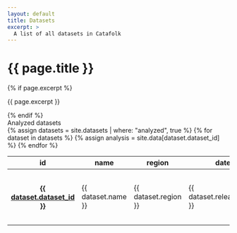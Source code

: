 ```yaml
---
layout: default
title: Datasets
excerpt: >
  A list of all datasets in Catafolk
---
```


<main class="container mt-5">
  <div class="jumbotron row">
    <div class="w-100">
      <h1 class="display-4">{{ page.title }}</h1>
      {% if page.excerpt %}
      <p class="lead w-75">
          {{ page.excerpt }}
      </p>
      {% endif %}
    </div>
  </div>

  <div class="row mt-5">
    <div class="card w-100">
      <div class="card-header">
        Analyzed datasets
      </div>
      <div class="card-body">
        {% assign datasets = site.datasets | where: "analyzed", true %}
        <table class="table rtable-responsive table-hover">
        <thead>
            <tr>
            <th scope="col" class="border-top-0">id</th>
            <th scope="col" class="border-top-0">name</th>
            <th scope="col">region</th>
            <th scope="col">date</th>
            <th scope="col">pieces</th>
            <th scope="col">symb</th>
            <th scope="col">audio</th>
            <th scope="col">url</th>
            </tr>
        </thead>
        <tbody>
            {% for dataset in datasets %}
            {% assign analysis = site.data[dataset.dataset_id] %}
            <tr>
            <th scope="row">
                <a href="{{ site.baseurl }}{{ dataset.url }}">{{ dataset.dataset_id }}</a>
            </th>
            <td>{{ dataset.name }}</td>
            <td>{{ dataset.region }}</td>
            <td>{{ dataset.release_date }}</td>
            <td>{{ dataset.pieces }}</td>
            <td>{% if dataset.types contains 'symbolic' %}yes{% endif %}</td>
            <td>{% if dataset.types contains 'audio' %}yes{% endif %}</td>
            <td>{% if dataset.dataset_url %}<a href="{{ dataset.dataset_url }}" target="_blank">url</a>{% endif %}</td>
            </tr>
            {% endfor %}
        </tbody>
        </table>
      </div>
    </div>
  </div>
</main>

